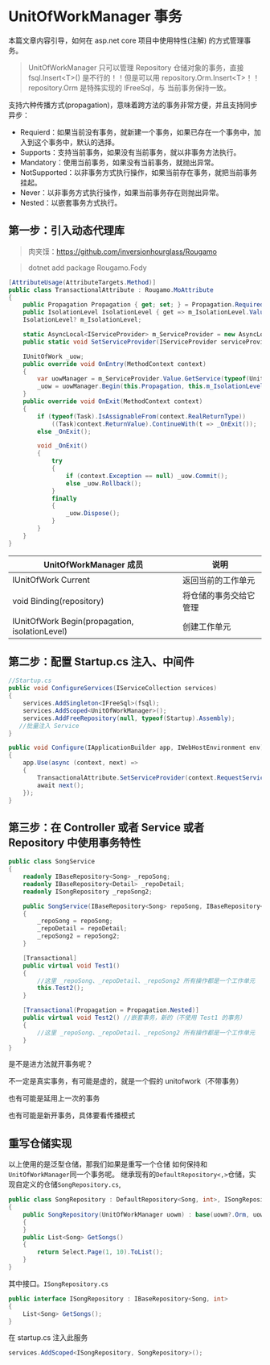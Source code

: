 # UnitOfWorkManager 事务

本篇文章内容引导，如何在 asp.net core 项目中使用特性(注解) 的方式管理事务。

> UnitOfWorkManager 只可以管理 Repository 仓储对象的事务，直接 fsql.Insert\<T>() 是不行的！！但是可以用 repository.Orm.Insert\<T\>！！repository.Orm 是特殊实现的 IFreeSql，与 当前事务保持一致。

支持六种传播方式(propagation)，意味着跨方法的事务非常方便，并且支持同步异步：

- Requierd：如果当前没有事务，就新建一个事务，如果已存在一个事务中，加入到这个事务中，默认的选择。
- Supports：支持当前事务，如果没有当前事务，就以非事务方法执行。
- Mandatory：使用当前事务，如果没有当前事务，就抛出异常。
- NotSupported：以非事务方式执行操作，如果当前存在事务，就把当前事务挂起。
- Never：以非事务方式执行操作，如果当前事务存在则抛出异常。
- Nested：以嵌套事务方式执行。

## 第一步：引入动态代理库

> 肉夹馍：https://github.com/inversionhourglass/Rougamo

> dotnet add package Rougamo.Fody

```csharp
[AttributeUsage(AttributeTargets.Method)]
public class TransactionalAttribute : Rougamo.MoAttribute
{
    public Propagation Propagation { get; set; } = Propagation.Required;
    public IsolationLevel IsolationLevel { get => m_IsolationLevel.Value; set => m_IsolationLevel = value; }
    IsolationLevel? m_IsolationLevel;

    static AsyncLocal<IServiceProvider> m_ServiceProvider = new AsyncLocal<IServiceProvider>();
    public static void SetServiceProvider(IServiceProvider serviceProvider) => m_ServiceProvider.Value = serviceProvider;

    IUnitOfWork _uow;
    public override void OnEntry(MethodContext context)
    {
        var uowManager = m_ServiceProvider.Value.GetService(typeof(UnitOfWorkManager)) as UnitOfWorkManager;
        _uow = uowManager.Begin(this.Propagation, this.m_IsolationLevel);
    }
    public override void OnExit(MethodContext context)
    {
        if (typeof(Task).IsAssignableFrom(context.RealReturnType))
            ((Task)context.ReturnValue).ContinueWith(t => _OnExit());
        else _OnExit();

        void _OnExit()
        {
            try
            {
                if (context.Exception == null) _uow.Commit();
                else _uow.Rollback();
            }
            finally
            {
                _uow.Dispose();
            }
        }
    }
}
```

| UnitOfWorkManager 成员 | 说明 |
| -- | -- |
| IUnitOfWork Current | 返回当前的工作单元 |
| void Binding(repository) | 将仓储的事务交给它管理 |
| IUnitOfWork Begin(propagation, isolationLevel) | 创建工作单元 |

## 第二步：配置 Startup.cs 注入、中间件

```csharp
//Startup.cs
public void ConfigureServices(IServiceCollection services)
{
    services.AddSingleton<IFreeSql>(fsql);
    services.AddScoped<UnitOfWorkManager>();
    services.AddFreeRepository(null, typeof(Startup).Assembly);
   //批量注入 Service
}

public void Configure(IApplicationBuilder app, IWebHostEnvironment env)
{
    app.Use(async (context, next) =>
    {
        TransactionalAttribute.SetServiceProvider(context.RequestServices);
        await next();
    });
}
```

## 第三步：在 Controller 或者 Service 或者 Repository 中使用事务特性

```csharp
public class SongService
{
    readonly IBaseRepository<Song> _repoSong;
    readonly IBaseRepository<Detail> _repoDetail;
    readonly ISongRepository _repoSong2;

    public SongService(IBaseRepository<Song> repoSong, IBaseRepository<Detail> repoDetail, ISongRepository repoSong2)
    {
        _repoSong = repoSong;
        _repoDetail = repoDetail;
        _repoSong2 = repoSong2;
    }

    [Transactional]
    public virtual void Test1()
    {
        //这里 _repoSong、_repoDetail、_repoSong2 所有操作都是一个工作单元
        this.Test2();
    }

    [Transactional(Propagation = Propagation.Nested)]
    public virtual void Test2() //嵌套事务，新的（不使用 Test1 的事务）
    {
        //这里 _repoSong、_repoDetail、_repoSong2 所有操作都是一个工作单元
    }
}
```

是不是进方法就开事务呢？

不一定是真实事务，有可能是虚的，就是一个假的 unitofwork（不带事务）

也有可能是延用上一次的事务

也有可能是新开事务，具体要看传播模式

## 重写仓储实现

以上使用的是泛型仓储，那我们如果是重写一个仓储 如何保持和`UnitOfWorkManager`同一个事务呢。
继承现有的`DefaultRepository<,>`仓储，实现自定义的仓储`SongRepository.cs`,

```csharp
public class SongRepository : DefaultRepository<Song, int>, ISongRepository
{
    public SongRepository(UnitOfWorkManager uowm) : base(uowm?.Orm, uowm)
    {
    }
    public List<Song> GetSongs()
    {
        return Select.Page(1, 10).ToList();
    }
}
```

其中接口。`ISongRepository.cs`

```csharp
public interface ISongRepository : IBaseRepository<Song, int>
{
    List<Song> GetSongs();
}
```

在 startup.cs 注入此服务

```csharp
services.AddScoped<ISongRepository, SongRepository>();
```
